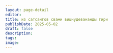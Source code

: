```yaml
---
layout: page-detail
editor: 
title: из сатсангов свами вишнудевананды гири
publishDate: 2025-05-02
draft: false
description: 
tags: 
image:
---
```



